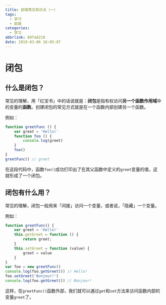 ```yaml
---
title: 前端常见知识点（一）
tags: 
  - 学习 
  - 前端
categories:
  - 学习
abbrlink: 80fa8210
date: 2019-03-06 16:05:07
---
```


# 闭包

## 什么是闭包？

常见的理解，用「红宝书」中的话说就是：**闭包**是指有权访问**另一个函数作用域**中的变量的**函数**。创建闭包的常见方式就是在一个函数内部创建另一个函数。

<!--more-->

例如：

```javascript
function greetFunc () {
    var greet = 'Hello!'
    function foo () {
        console.log(greet)
    }
    foo()
}
greetFunc() // greet
```

在这段代码中，函数`foo()`成功打印出了在其父函数中定义的`greet`变量的值，这就形成了一个闭包。

## 闭包有什么用？

常见的理解，闭包一般用来「间接」访问一个变量，或者说，「隐藏」一个变量。

例如：

```javascript
function greetFunc() {
    var greet = 'Hello!'
    this.getGreet = function () {
        return greet;
    }
    this.setGreet = function (value) {
        greet = value
    }
}
var foo = new greetFunc()
console.log(foo.getGreet()) // Hello!
foo.setGreet('Bonjour!')
console.log(foo.getGreet()) // Bonjour!
```

这样，在`greetFunc()`函数外部，我们就可以通过`get`和`set`方法来访问函数内部的变量`greet`了。